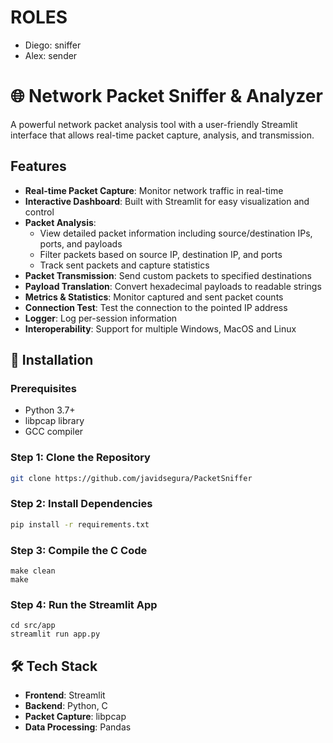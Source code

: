 # ROLES
- Diego: sniffer
- Alex: sender


# 🌐 Network Packet Sniffer & Analyzer


A powerful network packet analysis tool with a user-friendly Streamlit interface that allows real-time packet capture, analysis, and transmission.

## Features

- **Real-time Packet Capture**: Monitor network traffic in real-time
- **Interactive Dashboard**: Built with Streamlit for easy visualization and control
- **Packet Analysis**:
  - View detailed packet information including source/destination IPs, ports, and payloads
  - Filter packets based on source IP, destination IP, and ports
  - Track sent packets and capture statistics
- **Packet Transmission**: Send custom packets to specified destinations
- **Payload Translation**: Convert hexadecimal payloads to readable strings
- **Metrics & Statistics**: Monitor captured and sent packet counts
- **Connection Test**: Test the connection to the pointed IP address
- **Logger**: Log per-session information
- **Interoperability**: Support for multiple Windows, MacOS and Linux

## 🚀 Installation

### Prerequisites
- Python 3.7+
- libpcap library
- GCC compiler

### Step 1: Clone the Repository
```bash
git clone https://github.com/javidsegura/PacketSniffer
```
### Step 2: Install Dependencies
```bash
pip install -r requirements.txt
```

### Step 3: Compile the C Code
```
make clean
make
```

### Step 4: Run the Streamlit App
```
cd src/app
streamlit run app.py
```

## 🛠️ Tech Stack

- **Frontend**: Streamlit
- **Backend**: Python, C
- **Packet Capture**: libpcap
- **Data Processing**: Pandas
